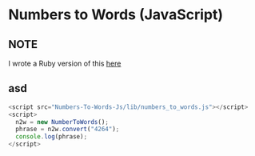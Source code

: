 # Numbers to Words (JavaScript)

## NOTE
I wrote a Ruby version of this [here](https://github.com/muhanad40/Numbers-To-Words)

## asd
```javascript
<script src="Numbers-To-Words-Js/lib/numbers_to_words.js"></script>
<script>
  n2w = new NumberToWords();
  phrase = n2w.convert("4264");
  console.log(phrase);
</script>
```